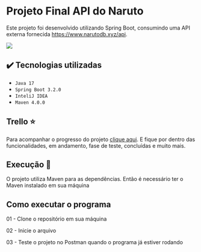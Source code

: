 # Projeto Final API do Naruto
Este projeto foi desenvolvido utilizando Spring Boot, consumindo uma API externa fornecida https://www.narutodb.xyz/api.

<img loading="lazy" src="http://img.shields.io/static/v1?label=STATUS&message=EM%20DESENVOLVIMENTO&color=GREEN&style=for-the-badge"/>
</p>

## ✔️ Tecnologias utilizadas
- ``Java 17``
- ``Spring Boot 3.2.0``
- ``InteliJ IDEA``
- ``Maven 4.0.0``

## Trello ⭐
Para acompanhar o progresso do projeto <a href="https://trello.com/b/lEmHz7AT/projeto-api">clique aqui</a>. E fique por dentro
das funcionalidades, em andamento, fase de teste, concluídas e muito mais.

## Execução 👾
O projeto utiliza Maven para as dependências. Então é necessário ter o Maven instalado em sua máquina

## Como executar o programa

01 - Clone o repositório em sua máquina <p></p>
02 - Inicie o arquivo <p></p>
03 - Teste o projeto no Postman quando o programa já estiver rodando <p></p>



